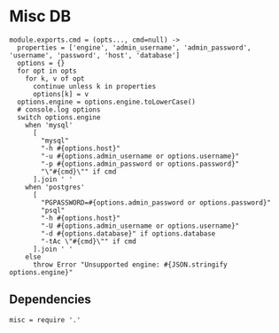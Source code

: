 
# Misc DB

    module.exports.cmd = (opts..., cmd=null) ->
      properties = ['engine', 'admin_username', 'admin_password', 'username', 'password', 'host', 'database']
      options = {}
      for opt in opts
        for k, v of opt
          continue unless k in properties
          options[k] = v
      options.engine = options.engine.toLowerCase()
      # console.log options
      switch options.engine
        when 'mysql'
          [
            "mysql"
            "-h #{options.host}"
            "-u #{options.admin_username or options.username}"
            "-p #{options.admin_password or options.password}"
            "\"#{cmd}\"" if cmd
          ].join ' '
        when 'postgres'
          [
            "PGPASSWORD=#{options.admin_password or options.password}"
            "psql"
            "-h #{options.host}"
            "-U #{options.admin_username or options.username}"
            "-d #{options.database}" if options.database
            "-tAc \"#{cmd}\"" if cmd
          ].join ' '
        else
          throw Error "Unsupported engine: #{JSON.stringify options.engine}"
      
## Dependencies

    misc = require '.'

